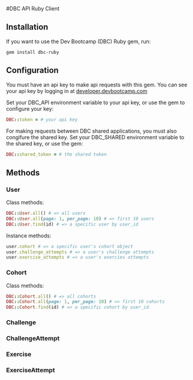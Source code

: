 #DBC API Ruby Client

## Installation

If you want to use the Dev Bootcamp (DBC) Ruby gem, run:

	gem install dbc-ruby

## Configuration

You must have an api key to make api requests with this gem.
You can see your api key by logging in at [developer.devbootcamp.com](http://developer.devbootcamp.com)

Set your DBC_API environment variable to your api key, or use the gem to configure your key:
```ruby
DBC::token = # your api key
```
For making requests between DBC shared applications, you must also congifure the shared key.
Set your DBC_SHARED environment variable to the shared key, or use the gem:
```ruby
DBC::shared_token = # the shared token
```

## Methods

### User

Class methods:

```ruby
DBC::User.all() # => all users
DBC::User.all(page: 1, per_page: 10) # => first 10 users
DBC::User.find(id) # => a specific user by user_id
```

Instance methods:

```ruby
user.cohort # => a specific user's cohort object
user.challenge_attempts # => a user's challenge attempts
user.exercise_attempts # => a user's exercies attempts
```

### Cohort

Class methods:

```ruby
DBC::Cohort.all() # => all cohorts
DBC::Cohort.all(page: 1, per_page: 10) # => first 10 cohorts
DBC::Cohort.find(id) # => a specific cohort by user_id
```

### Challenge

### ChallengeAttempt

### Exercise

### ExerciseAttempt
